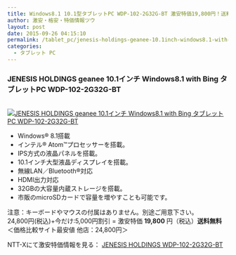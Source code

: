 ```yaml
---
title: Windows8.1 10.1型タブレットPC WDP-102-2G32G-BT 激安特価19,800円！送料無料！
author: 激安・格安・特価情報ツウ
layout: post
date: 2015-09-26 04:15:10
permalink: /tablet_pc/jenesis-holdings-geanee-10.1inch-windows8.1-with-bing-tabletpc-wdp-102-2g32g-bt-19800-nttx.html
categories:
  - タブレット PC
---
```

### JENESIS HOLDINGS geanee 10.1インチ Windows8.1 with Bing タブレットPC WDP-102-2G32G-BT

<div class="img-bg2 img_L">
  <a href="http://px.a8.net/svt/ejp?a8mat=ZYP6S+8IMA3E+S1Q+BWGDT&#038;a8ejpredirect=http://nttxstore.jp/_II_SM15023075" target="_blank"><br /> <img border="0" alt="JENESIS HOLDINGS geanee 10.1インチ Windows8.1 with Bing タブレットPC WDP-102-2G32G-BT" src="http://image.nttxstore.jp/l2_images/S/SM/SM15023075.jpg" data-recalc-dims="1" /></a>
</div>

<!--more-->

* Windows® 8.1搭載
* インテル® Atom™プロセッサーを搭載。
* IPS方式の液晶パネルを搭載。
* 10.1インチ大型液晶ディスプレイを搭載。
* 無線LAN／Bluetooth®対応
* HDMI出力対応
* 32GBの大容量内蔵ストレージを搭載。
* 市販のmicroSDカードで容量を増やすことも可能です。

注意：キーボードやマウスの付属はありません。別途ご用意下さい。
<br clear="all" />24,800円(税込)+今だけ:5,000円割引 = 激安特価 <span class="tokka-price"><strong>19,800</strong></span> 円（税込）**送料無料**
＜価格比較サイト最安値 他店：24,800円＞

NTT-Xにて激安特価情報を見る： <span class="fs150p"><a href="http://px.a8.net/svt/ejp?a8mat=ZYP6S+8IMA3E+S1Q+BWGDT&#038;a8ejpredirect=http://nttxstore.jp/_II_SM15023075" target="_blank">JENESIS HOLDINGS WDP-102-2G32G-BT</a></span>